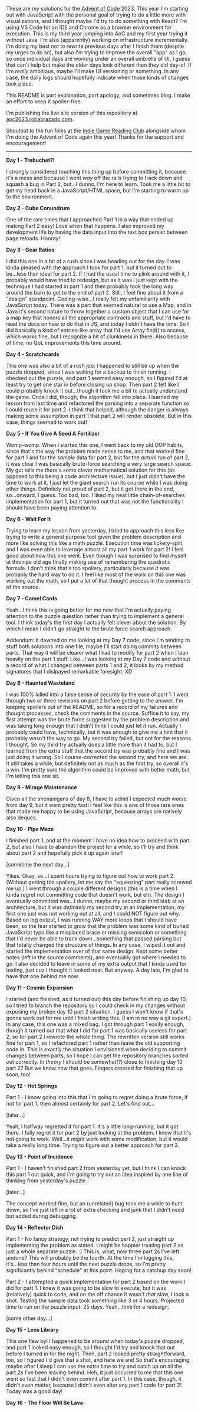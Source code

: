These are my solutions for the [Advent of Code](https://adventofcode.com/) 2023. This year I'm starting out with JavaScript with the personal goal of trying to do a little more with visualizations, and I thought maybe I'd try to do something with React? I'm using VS Code for an IDE and Chrome as a browser environment for execution. This is my third year jumping into AoC and my first year trying it without Java. I'm also (apparently) working on infrastructure incrementally. I'm doing my best not to rewrite previous days after I finish them (despite my urges to do so), but also I'm trying to improve the overall "app" as I go, so once individual days are working under an overall umbrella of UI, I guess that can't help but make the older days look different then they did day-of. If I'm *really* ambitious, maybe I'll make UI versioning or something. In any case, the daily logs should hopefully indicate when those kinds of changes took place.

This README is part explanation, part apology, and sometimes blog. I make an effort to keep it spoiler-free.

I'm publishing the live site version of this repository at [aoc2023.robabrazado.com](https://aoc2023.robabrazado.com/).

Shoutout to the fun folks at the [Indie Game Reading Club](https://www.indiegamereadingclub.com/) alongside whom I'm doing the Advent of Code again this year! Thanks for the support and encouragement!

---

**Day 1 - Trebuchet?!**

I strongly considered touching this thing up before committing it, because it's a mess and because I went _way_ off the rails trying to track down and squash a bug in Part 2, but...I dunno, I'm here to learn. Took me a little bit to get my head back in a JavaScript/HTML space, but I'm starting to warm up to the environment.

**Day 2 - Cube Conundrum**

One of the rare times that I approached Part 1 in a way that ended up making Part 2 easy! Love when that happens. I also improved my development life by having the data input into the text box persist between page reloads. Hooray!

**Day 3 - Gear Ratios**

I did this one in a bit of a rush since I was heading out for the day. I was kinda pleased with the approach I took for part 1, but it turned out to be...less than ideal for part 2. If I had the usual time to plink around with it, I probably would have tried to redesign, but as it was I just kept with the technique I had started in part 1 and then probably took the long way around the barn to get to the end of part 2. Still, I feel fine about it from a "design" standpoint. Coding-wise...I really felt my unfamiliarity with JavaScript today. There was a part that seemed natural to use a Map, and in Java it's second nature to throw together a custom object that I can use for a map key that honors all the appropriate contracts and stuff, but I'd have to read the docs on how to do that in JS, and today I didn't have the time. So I did basically a kind of entries-like array that I'd use Array.find() to access, which works fine, but I recognize a bit of clunkiness in there. Also because of time, no QoL improvements this time around.

**Day 4 - Scratchcards**

This one was also a bit of a rush job; I happened to still be up when the puzzle dropped, since I was waiting for a backup to finish running. I checked out the puzzle, and part 1 seemed easy enough, so I figured I'd at least try to get one star in before closing up shop. Then part 2 felt like I could probably knock it out...though it took me a bit to actually understand the game. Once I did, though, the algorithm fell into place. I learned my lesson from last time and refactored the parsing into a separate function so I could reuse it for part 2. I think that helped, although the danger is always making some assumption in part 1 that part 2 will render obsolete. But in this case, things seemed to work out!

**Day 5 - If You Give A Seed A Fertilizer**

Womp-womp. When I started this one, I went back to my old OOP habits, since that's the way the problem made sense to me, and that worked fine for part 1 and for the *sample* data for part 2, but for the *actual* run of part 2, it was clear I was basically brute-force searching a very large search space. My gut tells me there's some clever mathematical solution for this (as opposed to this being a code architecture issue), but I just didn't have the time to work at it. I just let the giant search run its course while I was doing other things. Definitely not proud of part 2, but it got there in the end, so...onward, I guess. Too bad, too. I liked my neat little chain-of-searches implementation for part 1, but it turned out that was not the functionality I should have been paying attention to.

**Day 6 - Wait For It**

Trying to learn my lesson from yesterday, I tried to approach this less like trying to write a general purpose tool given the problem description and more like solving this like a math puzzle. Execution time was lickety-split, and I was even able to leverage almost all my part 1 work for part 2! I feel good about how this one went. Even though I was surprised to find myself at this ripe old age finally making use of remembering the quadratic formula. I don't think that's too spoilery, particularly because it was probably the hard way to do it. I feel like most of the work on this one was working out the math, so I put a lot of that thought process in the comments of the source.

**Day 7 - Camel Cards**

Yeah...I think this is going better for me now that I'm actually paying attention to the puzzle question rather than trying to implement a general tool. I think today's the first day I actually felt clever about the solution. By which I mean I didn't go straight to the brute force search approach.

Addendum: it dawned on me looking at my Day 7 code, since I'm tending to stuff both solutions into one file, maybe I'll start doing commits between parts. That way it will be clearer what I had to modify for part 2 when I lean heavily on the part 1 stuff. Like...I was looking at my Day 7 code and without a record of what I changed between parts 1 and 2, it looks by my method signatures that I dislpayed remarkable foresight. XD

**Day 8 - Haunted Wasteland**

I was 100% lulled into a false sense of security by the ease of part 1. I went through two or three revisions on part 2 before getting to the answer. I'm keeping spoilers out of the README, so for a record of my failures and thought processes, check the comments in the source. Suffice it to say, my first attempt was the brute force suggested by the problem description and was taking long enough that I didn't think I could just let it run. Actually I probably could have, technically, but it was enough to give me a hint that it probably wasn't the way to go. My second try failed, but not for the reasons I thought. So my third try actually does a little more than it had to, but I learned from the extra stuff that the second try was probably fine and I was just doing it wrong. So I course-corrected the second try, and here we are. It still takes a while, but definitely not as much as the first try, so overall it's a win. I'm pretty sure the algorithm could be improved with better math, but I'm letting this one sit.

**Day 9 - Mirage Maintenance**

Given all the shenanigans of day 8, I have to admit I expected much worse from day 9, but it went pretty fast! I feel like this is one of those rare ones that made me happy to be using JavaScript, because arrays are natively also deques.

**Day 10 - Pipe Maze**

I finished part 1, and at the moment I have no idea how to proceed with part 2, but also I have to abandon the project for a while, so I'll try and think about part 2 and hopefully pick it up again later!

\[sometime the next day...\]

Yikes. Okay, so...I spent *hours* trying to figure out how to work part 2. (Without getting too spoilery, let me say the "squeezing" part really screwed me up.) I went through a couple different designs (this is a time when I kinda regret not committing code that doesn't work, but eh). The design I eventually committed was...I dunno, maybe my second or third stab at an architecture, but it was *definitely* my second try at an implementation; my first one just was not working out at all, and I could NOT figure out why. Based on log output, I was running WAY more loops that I should have been, so the fear started to grow that the problem was some kind of buried JavaScript typo like a misplaced brace or missing semicolon or something that I'd never be able to track down...something that passed parsing but that totally changed the structure of things. In any case, I wiped it out and started the implementation over of that same design. Kept some better notes (left in the source comments), and eventually got where I needed to go. I also decided to leave in some of my extra output that I kinda used for testing, just cuz I thought it looked neat. But anyway. A day late, I'm glad to have that one behind me now.

**Day 11 - Cosmic Expansion**

I started (and finished, as it turned out) this day before finishing up day 10, so I tried to branch the repository so I could check in my changes without exposing my broken day 10 part 2 situation. I guess I won't know if that's gonna work out for me until I finish writing this. (I am in no way a git expert.) In any case, this one was a mixed bag. I got through part 1 easily enough, though it turned out that what I did for part 1 was basically useless for part 2, so for part 2 I rewrote the whole thing. The rewritten version still works fine for part 1, so I refactored part 1 rather than leave the old supporting code in. This is exactly the situation I envisioned when deciding to commit changes between parts, so I hope I can get the repository branches sorted out correctly. In *theory* I should be somewhat(?) close to finishing day 10 part 2? But we know how that goes. Fingers crossed for finishing that up soon, too!

**Day 12 - Hot Springs**

Part 1 - I know going into this that I'm going to regret doing a brute force, if not for part 1, then almost certainly for part 2. Let's find out...

\[later...\]

Yeah, I halfway regretted it for part 1. It's a little long-running, but it got there. I fully regret it for part 2 by just looking at the problem. I know that it's not going to work. Well...it *might* work with some modification, but it would take a really long time. Trying to figure out a better approach for part 2.

**Day 13 - Point of Incidence**

Part 1 - I haven't finished part 2 from yesterday yet, but I think I can knock this part 1 out quick, and I'm going to try out an idea inspired by one line of thinking from yesterday's puzzle.

\[later...\]

The concept worked fine, but an (unrelated) bug took me a while to hunt down, so I've just left in a lot of extra checking and junk that I didn't need but added during debugging.

**Day 14 - Reflector Dish**

Part 1 - No fancy strategy, not trying to predict part 2, just straight up implementing the problem as stated. I might be happier treating part 2 as just a whole separate puzzle. :) This is, what, now three part 2s I've left undone? This will probably be the fourth. At the time I'm logging this, it's...less than four hours until the next puzzle drops, so I'm pretty significantly behind "schedule" at this point. Hoping for a catchup day soon!

Part 2 - I attempted a quick implementation for part 2 based on the work I did for part 1. I knew it was going to be slow to execute, but it was (relatively) quick to code, and on the off chance it wasn't *that* slow, I took a shot. Testing the sample data took something like 3 or 4 hours. Projected time to run on the puzzle input: 25 days. Yeah...time for a redesign.

\[some other day...\]

**Day 15 - Lens Library**

This one flew by! I happened to be around when today's puzzle dropped, and part 1 looked easy enough, so I thought I'd try and knock that out before I turned in for the night. Then, part 2 looked pretty straightforward, too, so I figured I'd give that a shot, and here we are! So that's encouraging; maybe after I sleep I can use the extra time to try and catch up on all the part 2s I've been leaving behind. Heh, it just occurred to me that this one went so fast that I didn't even commit after part 1. In this case, though, it didn't even matter, because I didn't even alter any part 1 code for part 2! Today was a good day!

**Day 16 - The Floor Will Be Lava**

